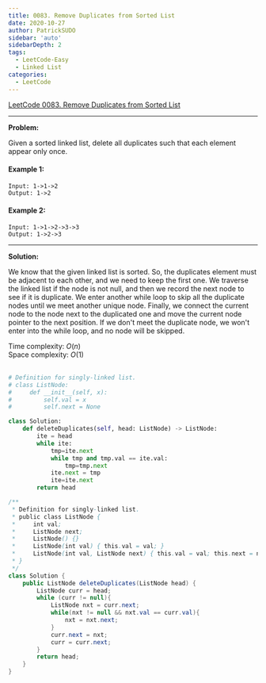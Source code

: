 ```yaml
---
title: 0083. Remove Duplicates from Sorted List
date: 2020-10-27
author: PatrickSUDO
sidebar: 'auto'
sidebarDepth: 2
tags: 
  - LeetCode-Easy
  - Linked List
categories:
  - LeetCode
---
```

[LeetCode 0083. Remove Duplicates from Sorted List](https://leetcode.com/problems/remove-duplicates-from-sorted-list/)

---
**Problem:** <br/>

Given a sorted linked list, delete all duplicates such that each element appear only once.

#### Example 1:

    Input: 1->1->2
    Output: 1->2

#### Example 2:

    Input: 1->1->2->3->3
    Output: 1->2->3


---
**Solution:** <br/>

We know that the given linked list is sorted. So, the duplicates element must be adjacent to each other, and we need to keep the first one. We traverse the linked list if the node is not null, and then we record the next node to see if it is duplicate. We enter another while loop to skip all the duplicate nodes until we meet another unique node. Finally, we connect the current node to the node next to the duplicated one and move the current node pointer to the next position. If we don't meet the duplicate node, we won't enter into the while loop, and no node will be skipped.


Time complexity: $O(n)$ </br>
Space complexity: $O(1)$
</br>
</br>


```python
# Definition for singly-linked list.
# class ListNode:
#     def __init__(self, x):
#         self.val = x
#         self.next = None

class Solution:
    def deleteDuplicates(self, head: ListNode) -> ListNode:
        ite = head 
        while ite:
            tmp=ite.next
            while tmp and tmp.val == ite.val:
                tmp=tmp.next
            ite.next = tmp
            ite=ite.next
        return head
```

```java
/**
 * Definition for singly-linked list.
 * public class ListNode {
 *     int val;
 *     ListNode next;
 *     ListNode() {}
 *     ListNode(int val) { this.val = val; }
 *     ListNode(int val, ListNode next) { this.val = val; this.next = next; }
 * }
 */
class Solution {
    public ListNode deleteDuplicates(ListNode head) {
        ListNode curr = head;
        while (curr != null){
            ListNode nxt = curr.next;
            while(nxt != null && nxt.val == curr.val){
                nxt = nxt.next;
            }
            curr.next = nxt;
            curr = curr.next;
        }
        return head;
    }
}
```